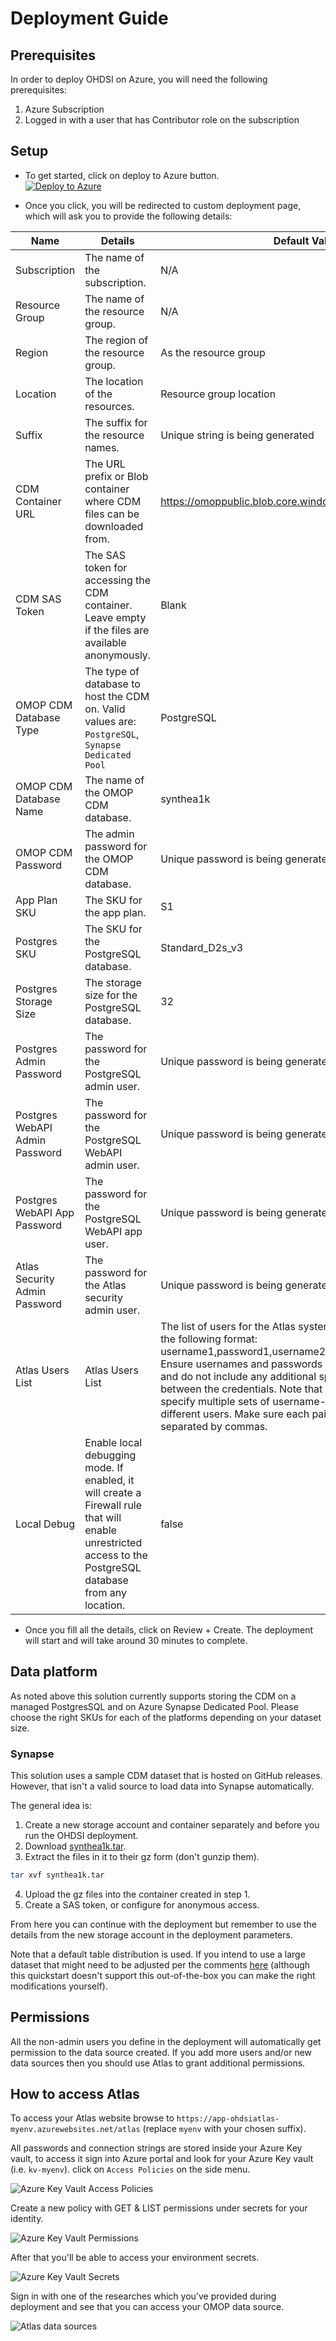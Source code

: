# Deployment Guide

## Prerequisites

In order to deploy OHDSI on Azure, you will need the following prerequisites:

1. Azure Subscription
2. Logged in with a user that has Contributor role on the subscription

## Setup

* To get started, click on deploy to Azure button. \
[![Deploy to Azure](https://aka.ms/deploytoazurebutton)](https://portal.azure.com/#create/Microsoft.Template/uri/https%3A%2F%2Fraw.githubusercontent.com%2Fmicrosoft%2FOHDSIonAzure%2Fmain%2Finfra%2Farm_output%2Fmain.json)

* Once you click, you will be redirected to custom deployment page, which will ask you to provide the following details:

| Name                          | Details                                                                                                       | Default Value                                                 |
|-------------------------------|---------------------------------------------------------------------------------------------------------------|---------------------------------------------------------------|
| Subscription                  | The name of the subscription.                                                                                 | N/A                                                           |
| Resource Group                | The name of the resource group.                                                                               | N/A                                                           |
| Region                        | The region of the resource group.                                                                             | As the resource group                                         |
| Location                      | The location of the resources.                                                                                | Resource group location                                       |
| Suffix                        | The suffix for the resource names.                                                                            | Unique string is being generated                              |
| CDM Container URL             | The URL prefix or Blob container where CDM files can be downloaded from.                                      | <https://omoppublic.blob.core.windows.net/shared/synthea1k/> |
| CDM SAS Token                 | The SAS token for accessing the CDM container. Leave empty if the files are available anonymously.            | Blank                                                         |
| OMOP CDM Database Type        | The type of database to host the CDM on. Valid values are: `PostgreSQL`, `Synapse Dedicated Pool`             | PostgreSQL                                                    |
| OMOP CDM Database Name        | The name of the OMOP CDM database.                                                                            | synthea1k                                                     |
| OMOP CDM Password             | The admin password for the OMOP CDM database.                                                                 | Unique password is being generated                            |
| App Plan SKU                  | The SKU for the app plan.                                                                                     | S1                                                            |
| Postgres SKU                  | The SKU for the PostgreSQL database.                                                                          | Standard_D2s_v3                                               |
| Postgres Storage Size         | The storage size for the PostgreSQL database.                                                                 | 32                                                            |
| Postgres Admin Password       | The password for the PostgreSQL admin user.                                                                   | Unique password is being generated                            |
| Postgres WebAPI Admin Password| The password for the PostgreSQL WebAPI admin user.                                                            | Unique password is being generated                            |
| Postgres WebAPI App Password  | The password for the PostgreSQL WebAPI app user.                                                              | Unique password is being generated                            |
| Atlas Security Admin Password | The password for the Atlas security admin user.                                                               | Unique password is being generated                            |
| Atlas Users List             | Atlas Users List              | The list of users for the Atlas system should be provided in the following format: username1,password1,username2,password2' and so on. Ensure usernames and passwords are in the correct order and do not include any additional spaces or characters between the credentials. Note that this format allows you to specify multiple sets of username-password pairs for different users. Make sure each pair is properly formatted and separated by commas. | None                                                          |None                                                          |
| Local Debug                   | Enable local debugging mode. If enabled, it will create a Firewall rule that will enable unrestricted access to the PostgreSQL database from any location.    | false                                                         |

* Once you fill all the details, click on Review + Create. The deployment will start and will take around 30 minutes to complete.

## Data platform

As noted above this solution currently supports storing the CDM on a managed PostgresSQL and on Azure Synapse Dedicated Pool. Please choose the right SKUs for each of the platforms depending on your dataset size.

### Synapse

This solution uses a sample CDM dataset that is hosted on GitHub releases. However, that isn't a valid source to load data into Synapse automatically.

The general idea is:
1. Create a new storage account and container separately and before you run the OHDSI deployment.
2. Download [synthea1k.tar](https://github.com/microsoft/OHDSIonAzure/releases/download/2.1/synthea1k.tar).
3. Extract the files in it to their gz form (don't gunzip them). 
```sh
tar xvf synthea1k.tar
``` 
4. Upload the gz files into the container created in step 1.
5. Create a SAS token, or configure for anonymous access.

From here you can continue with the deployment but remember to use the details from the new storage account in the deployment parameters.

Note that a default table distribution is used. If you intend to use a large dataset that might need to be adjusted per the comments [here](https://github.com/OHDSI/CommonDataModel/blob/main/inst/ddl/5.4/synapse/OMOPCDM_synapse_5.4_ddl.sql) (although this quickstart doesn't support this out-of-the-box you can make the right modifications yourself).

## Permissions

All the non-admin users you define in the deployment will automatically get permission to the data source created. 
If you add more users and/or new data sources then you should use Atlas to grant additional permissions.

## How to access Atlas

To access your Atlas website browse to `https://app-ohdsiatlas-myenv.azurewebsites.net/atlas` (replace `myenv` with your chosen suffix).

All passwords and connection strings are stored inside your Azure Key vault,
to access it sign into Azure portal and look for your Azure Key vault (i.e. `kv-myenv`).
click on `Access Policies` on the side menu.

![Azure Key Vault Access Policies](media/kv-access-policies.png)

Create a new policy with GET & LIST permissions under secrets for your identity.

![Azure Key Vault Permissions](media/kv-permissions.png)

After that you'll be able to access your environment secrets.

![Azure Key Vault Secrets](media/kv-secrets.png)

Sign in with one of the researches which you've provided during deployment and see that you can access your OMOP data source.

![Atlas data sources](media/atlas-data-sources.png)